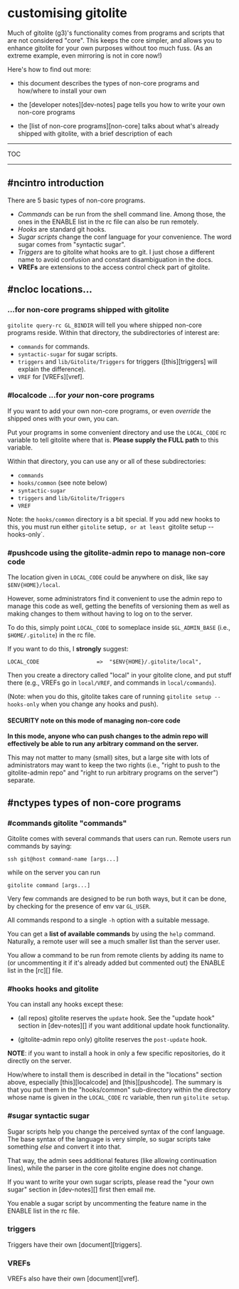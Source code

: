 # customising gitolite

Much of gitolite (g3)'s functionality comes from programs and scripts that are
not considered "core".  This keeps the core simpler, and allows you to enhance
gitolite for your own purposes without too much fuss.  (As an extreme example,
even mirroring is not in core now!)

Here's how to find out more:

  * this document describes the types of non-core programs and how/where to
    install your own

  * the [developer notes][dev-notes] page tells you how to write your own
    non-core programs

  * the [list of non-core programs][non-core] talks about what's already
    shipped with gitolite, with a brief description of each

----

TOC

----

## #ncintro introduction

There are 5 basic types of non-core programs.

  * *Commands* can be run from the shell command line.  Among those, the ones
    in the ENABLE list in the rc file can also be run remotely.
  * *Hooks* are standard git hooks.
  * *Sugar scripts* change the conf language for your convenience.  The word
    sugar comes from "syntactic sugar".
  * *Triggers* are to gitolite what hooks are to git.  I just chose a
    different name to avoid confusion and constant disambiguation in the docs.
  * **VREFs** are extensions to the access control check part of gitolite.

## #ncloc locations...

### ...for non-core programs shipped with gitolite

`gitolite query-rc GL_BINDIR` will tell you where shipped non-core programs
reside.  Within that directory, the subdirectories of interest are:

  * `commands` for commands.
  * `syntactic-sugar` for sugar scripts.
  * `triggers` and `lib/Gitolite/Triggers` for triggers ([this][triggers] will
    explain the difference).
  * `VREF` for [VREFs][vref].

### #localcode ...for *your* non-core programs

If you want to add your own non-core programs, or even *override* the shipped
ones with your own, you can.

Put your programs in some convenient directory and use the `LOCAL_CODE` rc
variable to tell gitolite where that is.  **Please supply the FULL path** to
this variable.

Within that directory, you can use any or all of these subdirectories:

  * `commands`
  * `hooks/common` (see note below)
  * `syntactic-sugar`
  * `triggers` and `lib/Gitolite/Triggers`
  * `VREF`

Note: the `hooks/common` directory is a bit special.  If you add new hooks to
this, you must run either `gitolite` setup`, or at least `gitolite setup
--hooks-only`.

### #pushcode using the gitolite-admin repo to manage non-core code

The location given in `LOCAL_CODE` could be anywhere on disk, like say
`$ENV{HOME}/local`.

However, some administrators find it convenient to use the admin repo to
manage this code as well, getting the benefits of versioning them as well as
making changes to them without having to log on to the server.

To do this, simply point `LOCAL_CODE` to someplace inside `$GL_ADMIN_BASE`
(i.e., `$HOME/.gitolite`) in the rc file.

If you want to do this, I **strongly** suggest:

    LOCAL_CODE                  =>  "$ENV{HOME}/.gitolite/local",

Then you create a directory called "local" in your gitolite clone, and put
stuff there (e.g., VREFs go in `local/VREF`, and commands in
`local/commands`).

(Note: when you do this, gitolite takes care of running `gitolite setup
--hooks-only` when you change any hooks and push).

#### **SECURITY** note on this mode of managing non-core code

**In this mode, anyone who can push changes to the admin repo will effectively
be able to run any arbitrary command on the server.**

This may not matter to many (small) sites, but a large site with lots of
administrators may want to keep the two rights (i.e., "right to push to the
gitolite-admin repo" and "right to run arbitrary programs on the server")
separate.

## #nctypes types of non-core programs

### #commands gitolite "commands"

Gitolite comes with several commands that users can run.  Remote users run
commands by saying:

    ssh git@host command-name [args...]

while on the server you can run

    gitolite command [args...]

Very few commands are designed to be run both ways, but it can be done, by
checking for the presence of env var `GL_USER`.

All commands respond to a single `-h` option with a suitable message.

You can get a **list of available commands** by using the `help` command.
Naturally, a remote user will see a much smaller list than the server user.

You allow a command to be run from remote clients by adding its name to (or
uncommenting it if it's already added but commented out) the ENABLE list in
the [rc][] file.

### #hooks hooks and gitolite

You can install any hooks except these:

  * (all repos) gitolite reserves the `update` hook.  See the "update hook"
    section in [dev-notes][] if you want additional update hook functionality.

  * (gitolite-admin repo only) gitolite reserves the `post-update` hook.

**NOTE**: if you want to install a hook in only a few specific repositories,
do it directly on the server.

How/where to install them is described in detail in the "locations" section
above, especially [this][localcode] and [this][pushcode].  The summary is that
you put them in the "hooks/common" sub-directory within the directory whose
name is given in the `LOCAL_CODE` rc variable, then run `gitolite setup`.

### #sugar syntactic sugar

Sugar scripts help you change the perceived syntax of the conf language.  The
base syntax of the language is very simple, so sugar scripts take something
*else* and convert it into that.

That way, the admin sees additional features (like allowing continuation
lines), while the parser in the core gitolite engine does not change.

If you want to write your own sugar scripts, please read the "your own sugar"
section in [dev-notes][] first then email me.

You enable a sugar script by uncommenting the feature name in the ENABLE list
in the rc file.

### triggers

Triggers have their own [document][triggers].

### VREFs

VREFs also have their own [document][vref].
